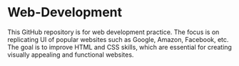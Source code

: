# Web-Development
This GitHub repository is for web development practice. The focus is on replicating UI of popular websites such as Google, Amazon, Facebook, etc. The goal is to improve HTML and CSS skills, which are essential for creating visually appealing and functional websites.
